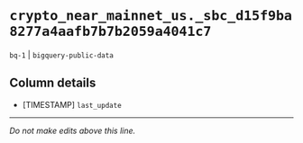 # `crypto_near_mainnet_us._sbc_d15f9ba8277a4aafb7b7b2059a4041c7`
`bq-1` | `bigquery-public-data`

## Column details
* [TIMESTAMP] `last_update`

-------------------------------------------------------------------------------
*Do not make edits above this line.*
